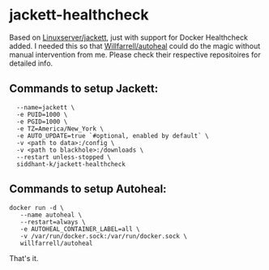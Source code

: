 # jackett-healthcheck
Based on [Linuxserver/jackett](https://github.com/linuxserver/docker-jackett), just with support for Docker Healthcheck added. I needed this so that [Willfarrell/autoheal](https://github.com/willfarrell/docker-autoheal) could do the magic without manual intervention from me. Please check their respective repositoires for detailed info.

## Commands to setup Jackett:
```docker create \
  --name=jackett \
  -e PUID=1000 \
  -e PGID=1000 \
  -e TZ=America/New_York \
  -e AUTO_UPDATE=true `#optional, enabled by default` \
  -v <path to data>:/config \
  -v <path to blackhole>:/downloads \
  --restart unless-stopped \
  siddhant-k/jackett-healthcheck
  ```
  
## Commands to setup Autoheal:
 ```
docker run -d \
    --name autoheal \
    --restart=always \
    -e AUTOHEAL_CONTAINER_LABEL=all \
    -v /var/run/docker.sock:/var/run/docker.sock \
    willfarrell/autoheal
```

That's it. 
